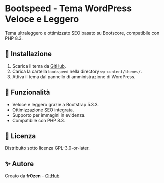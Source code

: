 # Bootspeed - Tema WordPress Veloce e Leggero

Tema ultraleggero e ottimizzato SEO basato su Bootscore, compatibile con PHP 8.3.

## 🚀 Installazione
1. Scarica il tema da [GitHub](https://github.com/fr0zenStore/bootspeed).
2. Carica la cartella `bootspeed` nella directory `wp-content/themes/`.
3. Attiva il tema dal pannello di amministrazione di WordPress.

## 🌟 Funzionalità
- Veloce e leggero grazie a Bootstrap 5.3.3.
- Ottimizzazione SEO integrata.
- Supporto per immagini in evidenza.
- Compatibile con PHP 8.3.

## 📝 Licenza
Distribuito sotto licenza GPL-3.0-or-later.

## ✨ Autore
Creato da **fr0zen** - [GitHub](https://github.com/fr0zenStore)
